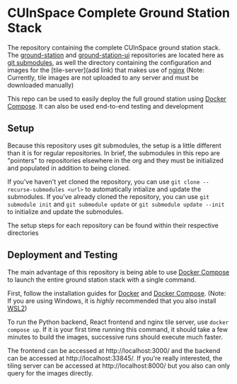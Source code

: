 # CUInSpace Complete Ground Station Stack
The repository containing the complete CUInSpace ground station stack. The [ground-station](https://github.com/CarletonURocketry/ground-station) and [ground-station-ui](https://github.com/CarletonURocketry/ground-station-ui) repositories are located here as [git submodules](https://git-scm.com/book/en/v2/Git-Tools-Submodules), as well the directory containing the configuration and images for the [tile-server](add link) that makes use of [nginx](https://nginx.org/en/) (Note: Currently, tile images are not uploaded to any server and must be downloaded manually)

This repo can be used to easily deploy the full ground station using [Docker Compose](https://docs.docker.com/compose/). It can also be used end-to-end testing and development

## Setup
Because this repository uses git submodules, the setup is a little different than it is for regular repositories. In brief, the submodules in this repo are "pointers" to repositories elsewhere in the org and they must be initialized and populated in addition to being cloned. 

If you've haven't yet cloned the repository, you can use `git clone --recurse-submodules <url>` to automatically intialize and update the submodules. If you've already cloned the repository, you can use `git submodule init` and `git submodule update` or `git submodule update --init` to initialize and update the submodules.

The setup steps for each repository can be found within their respective directories

## Deployment and Testing
The main advantage of this repository is being able to use [Docker Compose](https://docs.docker.com/compose/) to launch the entire ground station stack with a single command.

First, follow the installation guides for [Docker](https://docs.docker.com/get-docker/) and [Docker Compose](https://docs.docker.com/compose/). (Note: If you are using Windows, it is *highly* recommended that you also install [WSL2](https://learn.microsoft.com/en-us/windows/wsl/install))

To run the Python backend, React frontend and nginx tile server, use `docker compose up`. If it is your first time running this command, it should take a few minutes to build the images, successive runs should execute much faster.

The frontend can be accessed at http://localhost:3000/ and the backend can be accessed at http://localhost:33845/. If you're really interested, the tiling server can be accessed at http://localhost:8000/ but you also can only query for the images directly.
